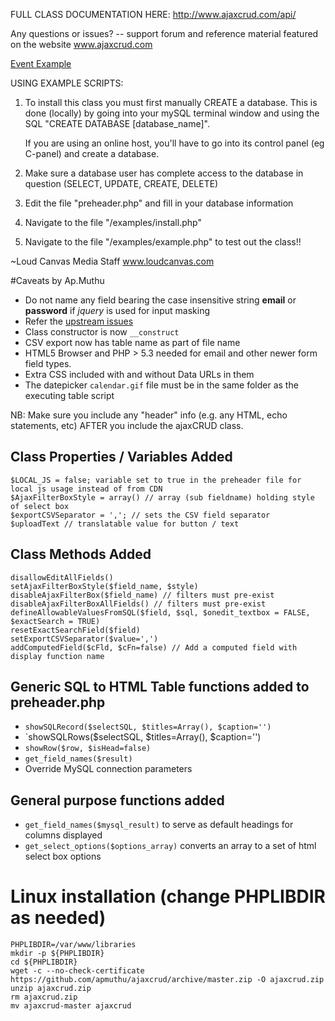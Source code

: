 FULL CLASS DOCUMENTATION HERE:
http://www.ajaxcrud.com/api/

Any questions or issues? -- support forum and reference material featured on the website www.ajaxcrud.com

[Event Example](examples/events)

USING EXAMPLE SCRIPTS:

1) To install this class you must first manually CREATE a database. This is done (locally) by going
   into your mySQL terminal window and using the SQL "CREATE DATABASE [database_name]".

   If you are using an online host, you'll have to go into its control panel (eg C-panel) and create a database.

2) Make sure a database user has complete access to the database in question (SELECT, UPDATE, CREATE, DELETE)

3) Edit the file "preheader.php" and fill in your database information

4) Navigate to the file "/examples/install.php"

5) Navigate to the file "/examples/example.php" to test out the class!!


~Loud Canvas Media Staff
www.loudcanvas.com

#Caveats by Ap.Muthu
* Do not name any field bearing the case insensitive string **email** or **password** if *jquery* is used for input masking
* Refer the [upstream issues](https://github.com/iceman101184/ajaxcrud/issues)
* Class constructor is now `__construct`
* CSV export now has table name as part of file name
* HTML5 Browser and PHP > 5.3 needed for email and other newer form field types.
* Extra CSS included with and without Data URLs in them
* The datepicker `calendar.gif` file must be in the same folder as the executing table script

NB: Make sure you include any "header" info (e.g. any HTML, echo statements, etc) AFTER you 
include the ajaxCRUD class.

## Class Properties / Variables Added
````
$LOCAL_JS = false; variable set to true in the preheader file for local js usage instead of from CDN
$AjaxFilterBoxStyle = array() // array (sub fieldname) holding style of select box
$exportCSVSeparator = ','; // sets the CSV field separator
$uploadText // translatable value for button / text
````

## Class Methods Added
````
disallowEditAllFields()
setAjaxFilterBoxStyle($field_name, $style)
disableAjaxFilterBox($field_name) // filters must pre-exist
disableAjaxFilterBoxAllFields() // filters must pre-exist
defineAllowableValuesFromSQL($field, $sql, $onedit_textbox = FALSE, $exactSearch = TRUE)
resetExactSearchField($field)
setExportCSVSeparator($value=',')
addComputedField($cFld, $cFn=false) // Add a computed field with display function name
````

## Generic SQL to HTML Table functions added to preheader.php
* `showSQLRecord($selectSQL, $titles=Array(), $caption='')`
* `showSQLRows($selectSQL, $titles=Array(), $caption='')
* `showRow($row, $isHead=false)`
* `get_field_names($result)`
* Override MySQL connection parameters

## General purpose functions added
* `get_field_names($mysql_result)` to serve as default headings for columns displayed
* `get_select_options($options_array)` converts an array to a set of html select box options

# Linux installation (change PHPLIBDIR as needed)
````
PHPLIBDIR=/var/www/libraries
mkdir -p ${PHPLIBDIR}
cd ${PHPLIBDIR}
wget -c --no-check-certificate https://github.com/apmuthu/ajaxcrud/archive/master.zip -O ajaxcrud.zip
unzip ajaxcrud.zip
rm ajaxcrud.zip
mv ajaxcrud-master ajaxcrud
````
